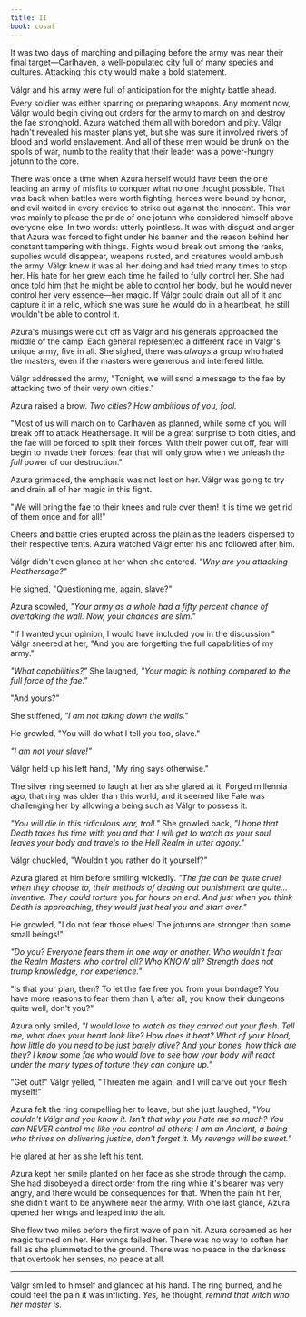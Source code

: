 ```yaml
---
title: II
book: cosaf
---
```

It was two days of marching and pillaging before the army was near their final target—Carlhaven, a well-populated city full of many species and cultures. Attacking this city would make a bold statement.

Válgr and his army were full of anticipation for the mighty battle ahead. Every soldier was either sparring or preparing weapons. Any moment now, Válgr would begin giving out orders for the army to march on and destroy the fae stronghold. Azura watched them all with boredom and pity. Válgr hadn't revealed his master plans yet, but she was sure it involved rivers of blood and world enslavement. And all of these men would be drunk on the spoils of war, numb to the reality that their leader was a power-hungry jotunn to the core.

There was once a time when Azura herself would have been the one leading an army of misfits to conquer what no one thought possible. That was back when battles were worth fighting, heroes were bound by honor, and evil waited in every crevice to strike out against the innocent. This war was mainly to please the pride of one jotunn who considered himself above everyone else. In two words: utterly pointless. It was with disgust and anger that Azura was forced to fight under his banner and the reason behind her constant tampering with things. Fights would break out among the ranks, supplies would disappear, weapons rusted, and creatures would ambush the army. Válgr knew it was all her doing and had tried many times to stop her. His hate for her grew each time he failed to fully control her. She had once told him that he might be able to control her body, but he would never control her very essence—her magic. If Válgr could drain out all of it and capture it in a relic, which she was sure he would do in a heartbeat, he still wouldn't be able to control it.

Azura's musings were cut off as Válgr and his generals approached the middle of the camp. Each general represented a different race in Válgr's unique army, five in all. She sighed, there was _always_ a group who hated the masters, even if the masters were generous and interfered little.

Válgr addressed the army, "Tonight, we will send a message to the fae by attacking two of their very own cities."

Azura raised a brow. _Two cities? How ambitious of you, fool._

"Most of us will march on to Carlhaven as planned, while some of you will break off to attack Heathersage. It will be a great surprise to both cities, and the fae will be forced to split their forces. With their power cut off, fear will begin to invade their forces; fear that will only grow when we unleash the _full_ power of our destruction."

Azura grimaced, the emphasis was not lost on her. Válgr was going to try and drain all of her magic in this fight.

"We will bring the fae to their knees and rule over them! It is time we get rid of them once and for all!"

Cheers and battle cries erupted across the plain as the leaders dispersed to their respective tents. Azura watched Válgr enter his and followed after him.

Válgr didn't even glance at her when she entered. _"Why are you attacking Heathersage?"_

He sighed, "Questioning me, again, slave?"

Azura scowled, _"Your army as a whole had a fifty percent chance of overtaking the wall. Now, your chances are slim."_

"If I wanted your opinion, I would have included you in the discussion." Válgr sneered at her, "And you are forgetting the full capabilities of my army."

_"What capabilities?"_ She laughed, _"Your magic is nothing compared to the full force of the fae."_

"And yours?"

She stiffened, _"I am not taking down the walls."_

He growled, "You will do what I tell you too, slave."

_"I am not your slave!"_

Válgr held up his left hand, "My ring says otherwise."

The silver ring seemed to laugh at her as she glared at it. Forged millennia ago, that ring was older than this world, and it seemed like Fate was challenging her by allowing a being such as Válgr to possess it.

_"You will die in this ridiculous war, troll."_ She growled back, _"I hope that Death takes his time with you and that I will get to watch as your soul leaves your body and travels to the Hell Realm in utter agony."_

Válgr chuckled, "Wouldn't you rather do it yourself?"

Azura glared at him before smiling wickedly. _"The fae can be quite cruel when they choose to, their methods of dealing out punishment are quite... inventive. They could torture you for hours on end. And just when you think Death is approaching, they would just heal you and start over."_

He growled, "I do not fear those elves! The jotunns are stronger than some small beings!"

_"Do you? Everyone fears them in one way or another. Who wouldn't fear the Realm Masters who control all? Who KNOW all? Strength does not trump knowledge, nor experience."_

"Is that your plan, then? To let the fae free you from your bondage? You have more reasons to fear them than I, after all, you know their dungeons quite well, don't you?"

Azura only smiled, _"I would love to watch as they carved out your flesh. Tell me, what does your heart look like? How does it beat? What of your blood, how little do you need to be just barely alive? And your bones, how thick are they? I know some fae who would love to see how your body will react under the many types of torture they can conjure up."_

"Get out!" Válgr yelled, "Threaten me again, and I will carve out your flesh myself!"

Azura felt the ring compelling her to leave, but she just laughed, _"You couldn't Válgr and you know it. Isn't that why you hate me so much? You can NEVER control me like you control all others; I am an Ancient, a being who thrives on delivering justice, don't forget it. My revenge will be sweet."_

He glared at her as she left his tent.

Azura kept her smile planted on her face as she strode through the camp. She had disobeyed a direct order from the ring while it's bearer was very angry, and there would be consequences for that. When the pain hit her, she didn't want to be anywhere near the army. With one last glance, Azura opened her wings and leaped into the air.

She flew two miles before the first wave of pain hit. Azura screamed as her magic turned on her. Her wings failed her. There was no way to soften her fall as she plummeted to the ground. There was no peace in the darkness that overtook her senses, no peace at all.

---

Válgr smiled to himself and glanced at his hand. The ring burned, and he could feel the pain it was inflicting. _Yes,_ he thought, _remind that witch who her master is._
